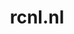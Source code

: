 ---
layout: post
title: "rcnl.nl"
internal_url: "/dutchgov/rcnl.nl.html"
subdomains_count: 2
all_subdomains_count: 4
urls_count: 2
ssl_rank: 0
http_rank: 75
url_link: /data/rcnl.nl/urls.txt
all_subdomains_link: /data/rcnl.nl/all_subdomains.txt
subdomains_link: /data/rcnl.nl/subdomains.txt
categories: dutchgov
---